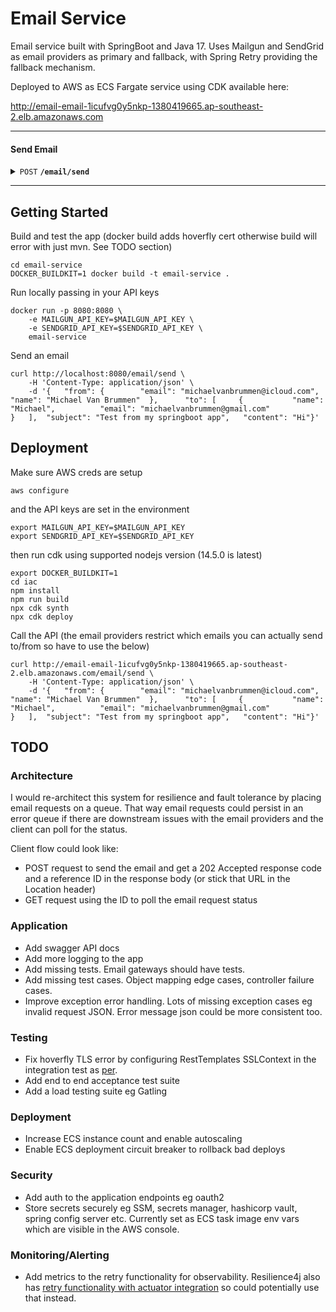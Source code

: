 # Email Service

Email service built with SpringBoot and Java 17. Uses Mailgun and SendGrid as email providers as primary and fallback, with Spring Retry providing the fallback mechanism.

Deployed to AWS as ECS Fargate service using CDK available here:

http://email-email-1icufvg0y5nkp-1380419665.ap-southeast-2.elb.amazonaws.com

------------------------------------------------------------------------------------------

#### Send Email 

<details>
 <summary><code>POST</code> <code><b>/email/send</b></code></summary>

##### Parameters

#### Email Send Request

> | name      |  type     | data type               | description                                                           |
> |-----------|-----------|-------------------------|-----------------------------------------------------------------------|
> | from      |  required | Person   | Must be 'michaelvanbrummen@icloud.com' as I had to register a 'from email' in the providers  |
> | subject      |  required | String   | Email subject |
> | content      |  required | String  | Plain text email content  |
> | to      |  required |   Person[] |  List of recipients  |
> | cc      |  optional |   Person[] |  List of CC recipients  |
> | bcc      |  optional |   Person[] | List of BCC recipients  |

#### Person
> | name      |  type     | data type               | description                                                           |
> |-----------|-----------|-------------------------|-----------------------------------------------------------------------|
> | email      |  required |   String | Valid email address  |
> | name      |  optional |   String |  Name of the person |
##### Responses

> | http code     | content-type                      | response                                                            |
> |---------------|-----------------------------------|---------------------------------------------------------------------|
> | `202`         |         | None                                |
> | `400`         | `application/json`                |   `{"field_name":"validation error message"}`                          |
> | `502`         | `application/json`         |        `{"error": "Service is currently unavailable. Please try again later."}`                                                         |

##### Example cURL

> ```javascript
>  curl -X POST -H "Content-Type: application/json" --data @email-request.json http://localhost:8080/email/send
> ```

</details>

------------------------------------------------------------------------------------------

## Getting Started

Build and test the app (docker build adds hoverfly cert otherwise build will error with just mvn. See TODO section)
```
cd email-service
DOCKER_BUILDKIT=1 docker build -t email-service .
```

Run locally passing in your API keys
```
docker run -p 8080:8080 \
	-e MAILGUN_API_KEY=$MAILGUN_API_KEY \
	-e SENDGRID_API_KEY=$SENDGRID_API_KEY \
    email-service	
```

Send an email
```
curl http://localhost:8080/email/send \
	-H 'Content-Type: application/json' \
	-d '{	"from": {		 "email": "michaelvanbrummen@icloud.com",    "name": "Michael Van Brummen"	},		"to": [		{			"name": "Michael",			"email": "michaelvanbrummen@gmail.com"					}	],	"subject": "Test from my springboot app",	"content": "Hi"}'
```

## Deployment

Make sure AWS creds are setup
```
aws configure
```
and the API keys are set in the environment
```
export MAILGUN_API_KEY=$MAILGUN_API_KEY
export SENDGRID_API_KEY=$SENDGRID_API_KEY
```

then run cdk using supported nodejs version (14.5.0 is latest)
```
export DOCKER_BUILDKIT=1
cd iac
npm install
npm run build
npx cdk synth
npx cdk deploy
```

Call the API (the email providers restrict which emails you can actually send to/from so have to use the below)
```
curl http://email-email-1icufvg0y5nkp-1380419665.ap-southeast-2.elb.amazonaws.com/email/send \
	-H 'Content-Type: application/json' \
	-d '{	"from": {		 "email": "michaelvanbrummen@icloud.com",    "name": "Michael Van Brummen"	},		"to": [		{			"name": "Michael",			"email": "michaelvanbrummen@gmail.com"					}	],	"subject": "Test from my springboot app",	"content": "Hi"}'
```

## TODO

### Architecture
I would re-architect this system for resilience and fault tolerance by placing email requests on a queue. That way email requests could persist in an error queue if there are downstream issues with the email providers and the client can poll for the status.

Client flow could look like:
* POST request to send the email and get a 202 Accepted response code and a reference ID in the response body (or stick that URL in the Location header)
* GET request using the ID to poll the email request status 

### Application
* Add swagger API docs
* Add more logging to the app
* Add missing tests. Email gateways should have tests.
* Add missing test cases. Object mapping edge cases, controller failure cases.
* Improve exception error handling. Lots of missing exception cases eg invalid request JSON. Error message json could be more consistent too.

### Testing
* Fix hoverfly TLS error by configuring RestTemplates SSLContext in the integration test as [per](https://docs.hoverfly.io/projects/hoverfly-java/en/latest/pages/misc/misc.html#trusting-hoverfly-certificate). 
* Add end to end acceptance test suite
* Add a load testing suite eg Gatling

### Deployment
* Increase ECS instance count and enable autoscaling
* Enable ECS deployment circuit breaker to rollback bad deploys

### Security
* Add auth to the application endpoints eg oauth2
* Store secrets securely eg SSM, secrets manager, hashicorp vault, spring config server etc. Currently set as ECS task image env vars which are visible in the AWS console.

### Monitoring/Alerting
* Add metrics to the retry functionality for observability. Resilience4j also has [retry functionality with actuator integration](https://reflectoring.io/retry-with-springboot-resilience4j/#actuator-endpoints) so could potentially use that instead.
